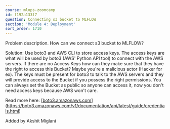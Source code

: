 ```yaml
---
course: mlops-zoomcamp
id: f192a133f7
question: Connecting s3 bucket to MLFLOW
section: 'Module 4: Deployment'
sort_order: 1710
---
```


Problem description. How can we connect s3 bucket to MLFLOW?

Solution: Use boto3 and AWS CLI to store access keys. The access keys are what will be used by boto3 (AWS' Python API tool) to connect with the AWS servers. If there are no Access Keys how can they make sure that they have the right to access this Bucket? Maybe you're a malicious actor (Hacker for ex). The keys must be present for boto3 to talk to the AWS servers and they will provide access to the Bucket if you possess the right permissions. You can always set the Bucket as public so anyone can access it, now you don't need access keys because AWS won't care.

Read more here: [[boto3.amazonaws.com](https://boto3.amazonaws.com/v1/documentation/api/latest/guide/credentials.html)](https://boto3.amazonaws.com/v1/documentation/api/latest/guide/credentials.html)

Added by Akshit Miglani

